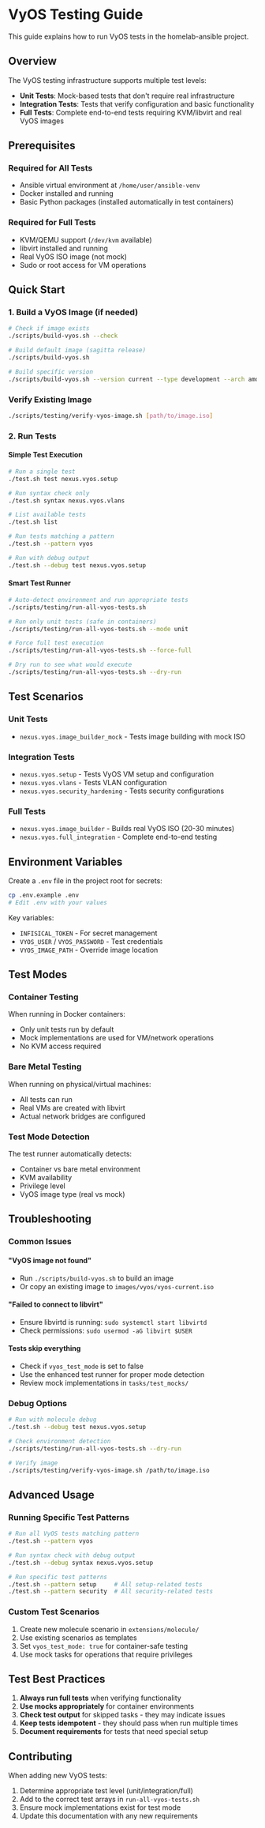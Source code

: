# VyOS Testing Guide

This guide explains how to run VyOS tests in the homelab-ansible project.

## Overview

The VyOS testing infrastructure supports multiple test levels:
- **Unit Tests**: Mock-based tests that don't require real infrastructure
- **Integration Tests**: Tests that verify configuration and basic functionality
- **Full Tests**: Complete end-to-end tests requiring KVM/libvirt and real VyOS images

## Prerequisites

### Required for All Tests
- Ansible virtual environment at `/home/user/ansible-venv`
- Docker installed and running
- Basic Python packages (installed automatically in test containers)

### Required for Full Tests
- KVM/QEMU support (`/dev/kvm` available)
- libvirt installed and running
- Real VyOS ISO image (not mock)
- Sudo or root access for VM operations

## Quick Start

### 1. Build a VyOS Image (if needed)
```bash
# Check if image exists
./scripts/build-vyos.sh --check

# Build default image (sagitta release)
./scripts/build-vyos.sh

# Build specific version
./scripts/build-vyos.sh --version current --type development --arch amd64
```

### Verify Existing Image
```bash
./scripts/testing/verify-vyos-image.sh [path/to/image.iso]
```

### 2. Run Tests

#### Simple Test Execution
```bash
# Run a single test
./test.sh test nexus.vyos.setup

# Run syntax check only
./test.sh syntax nexus.vyos.vlans

# List available tests
./test.sh list

# Run tests matching a pattern
./test.sh --pattern vyos

# Run with debug output
./test.sh --debug test nexus.vyos.setup
```

#### Smart Test Runner
```bash
# Auto-detect environment and run appropriate tests
./scripts/testing/run-all-vyos-tests.sh

# Run only unit tests (safe in containers)
./scripts/testing/run-all-vyos-tests.sh --mode unit

# Force full test execution
./scripts/testing/run-all-vyos-tests.sh --force-full

# Dry run to see what would execute
./scripts/testing/run-all-vyos-tests.sh --dry-run
```

## Test Scenarios

### Unit Tests
- `nexus.vyos.image_builder_mock` - Tests image building with mock ISO

### Integration Tests
- `nexus.vyos.setup` - Tests VyOS VM setup and configuration
- `nexus.vyos.vlans` - Tests VLAN configuration
- `nexus.vyos.security_hardening` - Tests security configurations

### Full Tests
- `nexus.vyos.image_builder` - Builds real VyOS ISO (20-30 minutes)
- `nexus.vyos.full_integration` - Complete end-to-end testing

## Environment Variables

Create a `.env` file in the project root for secrets:
```bash
cp .env.example .env
# Edit .env with your values
```

Key variables:
- `INFISICAL_TOKEN` - For secret management
- `VYOS_USER` / `VYOS_PASSWORD` - Test credentials
- `VYOS_IMAGE_PATH` - Override image location

## Test Modes

### Container Testing
When running in Docker containers:
- Only unit tests run by default
- Mock implementations are used for VM/network operations
- No KVM access required

### Bare Metal Testing
When running on physical/virtual machines:
- All tests can run
- Real VMs are created with libvirt
- Actual network bridges are configured

### Test Mode Detection
The test runner automatically detects:
- Container vs bare metal environment
- KVM availability
- Privilege level
- VyOS image type (real vs mock)

## Troubleshooting

### Common Issues

#### "VyOS image not found"
- Run `./scripts/build-vyos.sh` to build an image
- Or copy an existing image to `images/vyos/vyos-current.iso`

#### "Failed to connect to libvirt"
- Ensure libvirtd is running: `sudo systemctl start libvirtd`
- Check permissions: `sudo usermod -aG libvirt $USER`

#### Tests skip everything
- Check if `vyos_test_mode` is set to false
- Use the enhanced test runner for proper mode detection
- Review mock implementations in `tasks/test_mocks/`

### Debug Options

```bash
# Run with molecule debug
./test.sh --debug test nexus.vyos.setup

# Check environment detection
./scripts/testing/run-all-vyos-tests.sh --dry-run

# Verify image
./scripts/testing/verify-vyos-image.sh /path/to/image.iso
```

## Advanced Usage

### Running Specific Test Patterns
```bash
# Run all VyOS tests matching pattern
./test.sh --pattern vyos

# Run syntax check with debug output
./test.sh --debug syntax nexus.vyos.setup

# Run specific test patterns
./test.sh --pattern setup     # All setup-related tests
./test.sh --pattern security  # All security-related tests
```

### Custom Test Scenarios
1. Create new molecule scenario in `extensions/molecule/`
2. Use existing scenarios as templates
3. Set `vyos_test_mode: true` for container-safe testing
4. Use mock tasks for operations that require privileges

## Test Best Practices

1. **Always run full tests** when verifying functionality
2. **Use mocks appropriately** for container environments
3. **Check test output** for skipped tasks - they may indicate issues
4. **Keep tests idempotent** - they should pass when run multiple times
5. **Document requirements** for tests that need special setup

## Contributing

When adding new VyOS tests:
1. Determine appropriate test level (unit/integration/full)
2. Add to the correct test arrays in `run-all-vyos-tests.sh`
3. Ensure mock implementations exist for test mode
4. Update this documentation with any new requirements